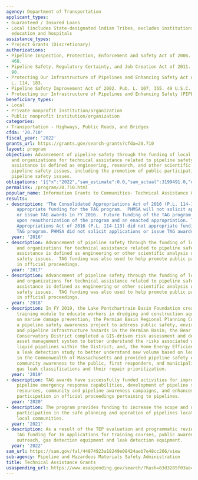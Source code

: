 ```yaml
---
agency: Department of Transportation
applicant_types:
- Guaranteed / Insured Loans
- Local (includes State-designated lndian Tribes, excludes institutions of higher
  education and hospitals
assistance_types:
- Project Grants (Discretionary)
authorizations:
- Pipeline Inspection, Protection, Enforcement and Safety Act of 2006. Pub. L. 109,
  468.
- Pipeline Safety, Regulatory Certainty, and Job Creation Act of 2011. Pub. L. 112,
  90.
- Protecting Our Infrastructure of Pipelines and Enhancing Safety Act of 2016. Pub.
  L. 114, 183.
- Pipeline Safety Improvement Act of 2002. Pub. L. 107, 355. 49 U.S.C. &sect; 60130.
- Protecting our Infrastructure of Pipelines and Enhancing Safety (PIPES) Act of 2020.
beneficiary_types:
- Local
- Private nonprofit institution/organization
- Public nonprofit institution/organization
categories:
- Transportation - Highways, Public Roads, and Bridges
cfda: '20.710'
fiscal_year: '2022'
grants_url: https://grants.gov/search-grants?cfda=20.710
layout: program
objective: Advancement of pipeline safety through the funding of local communities
  and organizations for technical assistance related to pipeline safety issues.  Technical
  assistance is defined as engineering, research, and other scientific analysis of
  pipeline safety issues, including the promotion of public participation on technical
  pipeline safety issues.
obligations: '[{"x":"2022","sam_estimate":0.0,"sam_actual":3199491.0,"usa_spending_actual":2111902.67},{"x":"2023","sam_estimate":2000580.0,"sam_actual":0.0,"usa_spending_actual":1992031.38},{"x":"2024","sam_estimate":2000000.0,"sam_actual":0.0,"usa_spending_actual":1937956.36}]'
permalink: /program/20.710.html
popular_name: Information Grants to Communities- Technical Assistance Grants
results:
- description: 'The Consolidated Appropriations Act of 2016 (P.L. 114-113) did not
    appropriate funding for the TAG program.  PHMSA will not solicit applications
    or issue TAG awards in FY 2016.  Future funding of the TAG program is contingent
    upon reauthorization of the program and an enacted appropriation. The Consolidated
    Appropriations Act of 2016 (P.L. 114-113) did not appropriate funding for the
    TAG program. PHMSA did not solicit applications or issue TAG awards in FY 2016. '
  year: '2016'
- description: Advancement of pipeline safety through the funding of local communities
    and organizations for technical assistance related to pipeline safety issues.  Technical
    assistance is defined as engineering or other scientific analysis of pipeline
    safety issues.  TAG funding was also used to help promote public participation
    in official proceedings.
  year: '2017'
- description: Advancement of pipeline safety through the funding of local communities
    and organizations for technical assistance related to pipeline safety issues.  Technical
    assistance is defined as engineering or other scientific analysis of pipeline
    safety issues.  TAG funding was also used to help promote public participation
    in official proceedings.
  year: '2018'
- description: In FY 2019, the Lake Pontchartrain Basin Foundation created an online
    training module to educate workers in dredging and construction aquatic environments
    on marine damage prevention; the Permian Basin Regional Planning Commission implemented
    a pipeline safety awareness project to address public safety, environmental issues,
    and pipeline infrastructure hazards in the Permian Basin; the Bear River Water
    Conservatory District completed a GIS-driven risk assessment and developed an
    asset management system to better understand the risks associated with the hazardous
    liquid pipelines within the District; and, the Home Energy Efficiency Team conducted
    a leak detection study to better understand new volume based on leak grade classifications
    in the Commonwealth of Massachusetts and provided pipeline safety education and
    community awareness to the public, first responders, and municipalities about
    gas leak classifications and their repair prioritization.
  year: '2019'
- description: TAG awards have successfully funded activities for improvement of local
    pipeline emergency response capabilities, development of pipeline safety information
    resources, community and pipeline awareness campaigns, and enhancements in public
    participation in official proceedings pertaining to pipelines.
  year: '2020'
- description: The program provides funding to increase the scope and quality of public
    participation in the safe planning and operation of pipelines located in and around
    local communities.
  year: '2021'
- description: As a result of the TEP evaluation and programmatic review, PHMSA awarded
    TAG funding for 16 applications for training courses, public awareness, e-learning,
    outreach, gas detection equipment and leak detection equipment.
  year: '2022'
sam_url: https://sam.gov/fal/44874923a18249e08424aeb7e48cc266/view
sub-agency: Pipeline and Hazardous Materials Safety Administration
title: Technical Assistance Grants
usaspending_url: https://www.usaspending.gov/search/?hash=83d3285f03ae435eb1e7432f904913eb
---
```


